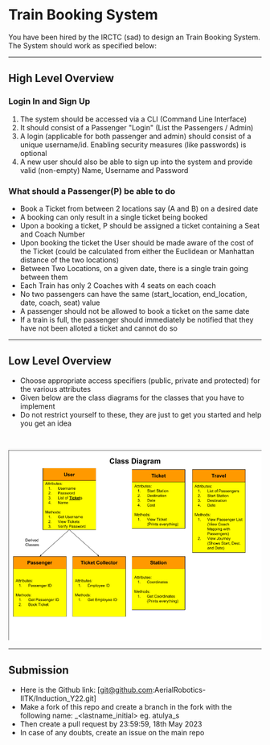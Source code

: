 # Train Booking System

You have been hired by the IRCTC (sad) to design an Train Booking System. The System should work as specified below:

---

## High Level Overview

### Login In and Sign Up

1. The system should be accessed via a CLI (Command Line Interface)
2. It should consist of a Passenger "Login" (List the Passengers / Admin)
3. A login (applicable for both passenger and admin) should consist of a unique username/id. Enabling security measures (like passwords) is optional
4. A new user should also be able to sign up into the system and provide valid (non-empty) Name, Username and Password

### What should a Passenger(P) be able to do

- Book a Ticket from between 2 locations say (A and B) on a desired date
- A booking can only result in a single ticket being booked
- Upon a booking a ticket, P should be assigned a ticket containing a Seat and Coach Number
- Upon booking the ticket the User should be made aware of the cost of the Ticket (could be calculated from either the Euclidean or Manhattan distance of the two locations)
- Between Two Locations, on a given date, there is a single train going between them
- Each Train has only 2 Coaches with 4 seats on each coach
- No two passengers can have the same (start_location, end_location, date, coach, seat) value
- A passenger should not be allowed to book a ticket on the same date
- If a train is full, the passenger should immediately be notified that they have not been alloted a ticket and cannot do so

---

## Low Level Overview

- Choose appropriate access specifiers (public, private and protected) for the various attributes
- Given below are the class diagrams for the classes that you have to implement
- Do not restrict yourself to these, they are just to get you started and help you get an idea

<p>&nbsp;&nbsp;&nbsp;</p>

![alt text](/Assignments/OOPs/class.png)

---

## Submission

- Here is the Github link: [git@github.com:AerialRobotics-IITK/Induction_Y22.git]
- Make a fork of this repo and create a branch in the fork with the following name: <firstname>_<lastname_initial> eg. atulya_s
- Then create a pull request by 23:59:59, 18th May 2023
- In case of any doubts, create an issue on the main repo

